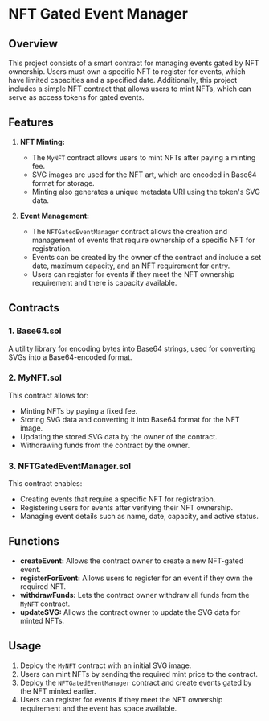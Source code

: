 # NFT Gated Event Manager

## Overview
This project consists of a smart contract for managing events gated by NFT ownership. Users must own a specific NFT to register for events, which have limited capacities and a specified date. Additionally, this project includes a simple NFT contract that allows users to mint NFTs, which can serve as access tokens for gated events.

## Features
1. **NFT Minting:**
   - The `MyNFT` contract allows users to mint NFTs after paying a minting fee.
   - SVG images are used for the NFT art, which are encoded in Base64 format for storage.
   - Minting also generates a unique metadata URI using the token's SVG data.

2. **Event Management:**
   - The `NFTGatedEventManager` contract allows the creation and management of events that require ownership of a specific NFT for registration.
   - Events can be created by the owner of the contract and include a set date, maximum capacity, and an NFT requirement for entry.
   - Users can register for events if they meet the NFT ownership requirement and there is capacity available.

## Contracts
### 1. **Base64.sol**
A utility library for encoding bytes into Base64 strings, used for converting SVGs into a Base64-encoded format.

### 2. **MyNFT.sol**
This contract allows for:
   - Minting NFTs by paying a fixed fee.
   - Storing SVG data and converting it into Base64 format for the NFT image.
   - Updating the stored SVG data by the owner of the contract.
   - Withdrawing funds from the contract by the owner.

### 3. **NFTGatedEventManager.sol**
This contract enables:
   - Creating events that require a specific NFT for registration.
   - Registering users for events after verifying their NFT ownership.
   - Managing event details such as name, date, capacity, and active status.

## Functions
- **createEvent:** Allows the contract owner to create a new NFT-gated event.
- **registerForEvent:** Allows users to register for an event if they own the required NFT.
- **withdrawFunds:** Lets the contract owner withdraw all funds from the `MyNFT` contract.
- **updateSVG:** Allows the contract owner to update the SVG data for minted NFTs.

## Usage
1. Deploy the `MyNFT` contract with an initial SVG image.
2. Users can mint NFTs by sending the required mint price to the contract.
3. Deploy the `NFTGatedEventManager` contract and create events gated by the NFT minted earlier.
4. Users can register for events if they meet the NFT ownership requirement and the event has space available.
